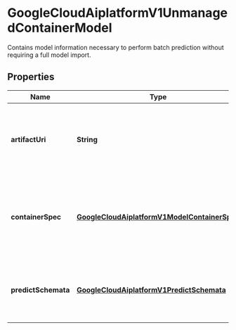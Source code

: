 

# GoogleCloudAiplatformV1UnmanagedContainerModel

Contains model information necessary to perform batch prediction without requiring a full model import.

## Properties

| Name | Type | Description | Notes |
|------------ | ------------- | ------------- | -------------|
|**artifactUri** | **String** | The path to the directory containing the Model artifact and any of its supporting files. |  [optional] |
|**containerSpec** | [**GoogleCloudAiplatformV1ModelContainerSpec**](GoogleCloudAiplatformV1ModelContainerSpec.md) | Input only. The specification of the container that is to be used when deploying this Model. |  [optional] |
|**predictSchemata** | [**GoogleCloudAiplatformV1PredictSchemata**](GoogleCloudAiplatformV1PredictSchemata.md) | Contains the schemata used in Model&#39;s predictions and explanations |  [optional] |



